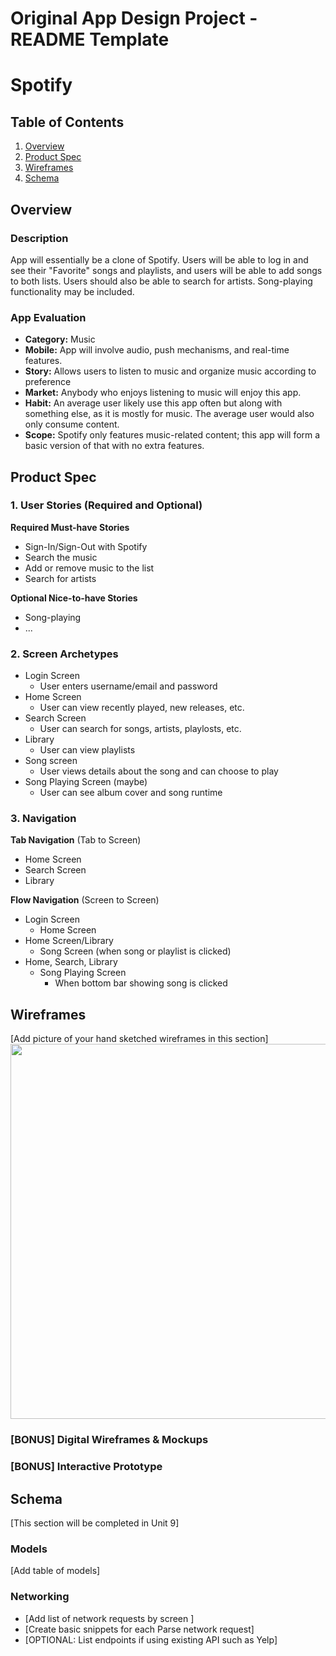 Original App Design Project - README Template
===

# Spotify

## Table of Contents
1. [Overview](#Overview)
1. [Product Spec](#Product-Spec)
1. [Wireframes](#Wireframes)
1. [Schema](#Schema)

## Overview
### Description
App will essentially be a clone of Spotify. Users will be able to log in and see their "Favorite" songs and playlists, and users will be able to add songs to both lists. Users should also be able to search for artists. Song-playing functionality may be included.

### App Evaluation

- **Category:** Music
- **Mobile:** App will involve audio, push mechanisms, and real-time features. 
- **Story:** Allows users to listen to music and organize music according to preference
- **Market:** Anybody who enjoys listening to music will enjoy this app.
- **Habit:** An average user likely use this app often but along with something else, as it is mostly for music. The average user would also only consume content.
- **Scope:** Spotify only features music-related content; this app will form a basic version of that with no extra features.

## Product Spec

### 1. User Stories (Required and Optional)

**Required Must-have Stories**

* Sign-In/Sign-Out with Spotify
* Search the music
* Add or remove music to the list
* Search for artists

**Optional Nice-to-have Stories**

* Song-playing 
* ...

### 2. Screen Archetypes

* Login Screen
   * User enters username/email and password
* Home Screen
   * User can view recently played, new releases, etc.
* Search Screen
   * User can search for songs, artists, playlosts, etc.
* Library
   * User can view playlists
* Song screen
    * User views details about the song and can choose to play
* Song Playing Screen (maybe)
    * User can see album cover and song runtime

### 3. Navigation

**Tab Navigation** (Tab to Screen)

* Home Screen
* Search Screen
* Library

**Flow Navigation** (Screen to Screen)

* Login Screen
   * Home Screen
* Home Screen/Library
   * Song Screen (when song or playlist is clicked)
* Home, Search, Library
    * Song Playing Screen
        * When bottom bar showing song is clicked

## Wireframes
[Add picture of your hand sketched wireframes in this section]
<img src="YOUR_WIREFRAME_IMAGE_URL" width=600>

### [BONUS] Digital Wireframes & Mockups

### [BONUS] Interactive Prototype

## Schema 
[This section will be completed in Unit 9]
### Models
[Add table of models]
### Networking
- [Add list of network requests by screen ]
- [Create basic snippets for each Parse network request]
- [OPTIONAL: List endpoints if using existing API such as Yelp]
